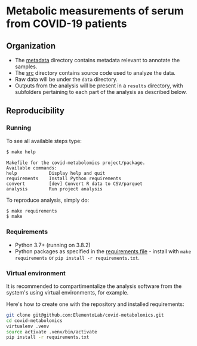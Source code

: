 # Metabolic measurements of serum from COVID-19 patients

<!-- [![PEP compatible](http://pepkit.github.io/img/PEP-compatible-green.svg)](http://pep.databio.org/) -->


## Organization

- The [metadata](metadata) directory contains metadata relevant to annotate the samples.
- The [src](src) directory contains source code used to analyze the data.
- Raw data will be under the `data` directory.
- Outputs from the analysis will be present in a `results` directory, with subfolders pertaining to each part of the analysis as described below.


## Reproducibility

### Running

To see all available steps type:
```bash
$ make help
```
```
Makefile for the covid-metabolomics project/package.
Available commands:
help            Display help and quit
requirements    Install Python requirements
convert			[dev] Convert R data to CSV/parquet
analysis		Run project analysis
```

To reproduce analysis, simply do:

```bash
$ make requirements
$ make
```

### Requirements

- Python 3.7+ (running on 3.8.2)
- Python packages as specified in the [requirements file](requirements.txt) - install with `make requirements` or `pip install -r requirements.txt`.


### Virtual environment

It is recommended to compartimentalize the analysis software from the system's using virtual environments, for example.

Here's how to create one with the repository and installed requirements:

```bash
git clone git@github.com:ElementoLab/covid-metabolomics.git
cd covid-metabolomics
virtualenv .venv
source activate .venv/bin/activate
pip install -r requirements.txt
```
